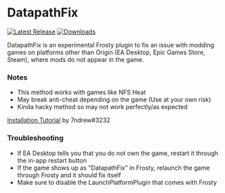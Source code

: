 # DatapathFix
[![Latest Release](https://img.shields.io/github/v/release/Dyvinia/DatapathFixPlugin?style=for-the-badge&labelColor=270943&color=8f35e3&label=Release)](https://github.com/Dyvinia/DatapathFixPlugin/releases/latest)
[![Downloads](https://img.shields.io/github/downloads/Dyvinia/DatapathFixPlugin/total?style=for-the-badge&labelColor=270943&color=8f35e3&label=Downloads)](https://github.com/Dyvinia/DatapathFixPlugin/releases)

DatapathFix is an experimental Frosty plugin to fix an issue with modding games on platforms other than Origin (EA Desktop, Epic Games Store, Steam), where mods do not appear in the game.

### Notes
- This method works with games like NFS Heat
- May break anti-cheat depending on the game (Use at your own risk)
- Kinda hacky method so may not work perfectly/as expected

[Installation Tutorial](https://7ndrew.blogspot.com/2022/10/using-nfs-heat-mods-with-ea-desktopxbox.html) by 7ndrew#3232

### Troubleshooting
- If EA Desktop tells you that you do not own the game, restart it through the in-app restart button
- If the game shows up as "DatapathFix" in Frosty, relaunch the game through Frosty and it should fix itself
- Make sure to disable the LaunchPlatformPlugin that comes with Frosty 
